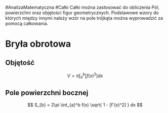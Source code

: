 #AnalizaMatematyczna #Całki
Całki można zastosować do obliczenia Pól, powierzchni oraz objętości figur geometrycznych. Podstawowe wzory do których między innymi należy wzór na pole trójkąta można wyprowadzić za pomocą całkowania. 
# Bryła obrotowa
## Objętość
$$
V = \pi \int_{a}^b [f(x)^2] dx
$$
## Pole powierzchni bocznej
$$
S_{b} = 2\pi \int_{a}^b f(x) \sqrt{ 1 - [f'(x)^2] } dx
$$
